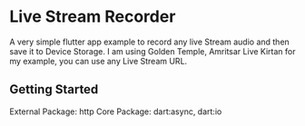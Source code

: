 # Live Stream Recorder

A very simple flutter app example to record any live Stream audio and then save it to Device Storage.
I am using Golden Temple, Amritsar Live Kirtan for my example, you can use any Live Stream URL.

## Getting Started

External Package: http
Core Package: dart:async, dart:io



